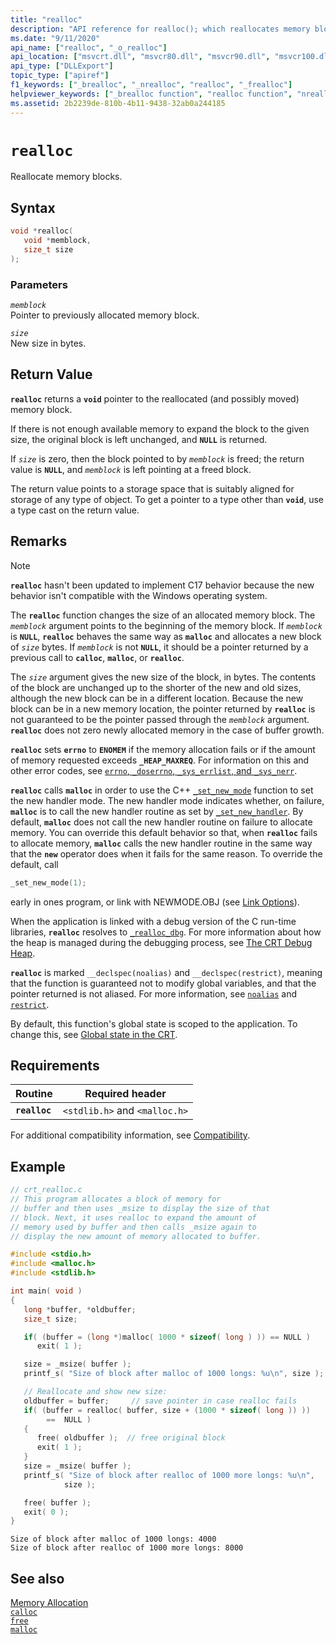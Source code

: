 ```yaml
---
title: "realloc"
description: "API reference for realloc(); which reallocates memory blocks."
ms.date: "9/11/2020"
api_name: ["realloc", "_o_realloc"]
api_location: ["msvcrt.dll", "msvcr80.dll", "msvcr90.dll", "msvcr100.dll", "msvcr100_clr0400.dll", "msvcr110.dll", "msvcr110_clr0400.dll", "msvcr120.dll", "msvcr120_clr0400.dll", "ucrtbase.dll", "api-ms-win-crt-heap-l1-1-0.dll", "api-ms-win-crt-private-l1-1-0.dll"]
api_type: ["DLLExport"]
topic_type: ["apiref"]
f1_keywords: ["_brealloc", "_nrealloc", "realloc", "_frealloc"]
helpviewer_keywords: ["_brealloc function", "realloc function", "nrealloc function", "frealloc function", "_nrealloc function", "memory blocks, reallocating", "memory, reallocating", "_frealloc function", "reallocate memory blocks"]
ms.assetid: 2b2239de-810b-4b11-9438-32ab0a244185
---
```

# `realloc`

Reallocate memory blocks.

## Syntax

```C
void *realloc(
   void *memblock,
   size_t size
);
```

### Parameters

*`memblock`*\
Pointer to previously allocated memory block.

*`size`*\
New size in bytes.

## Return Value

**`realloc`** returns a **`void`** pointer to the reallocated (and possibly moved) memory block.

If there is not enough available memory to expand the block to the given size, the original block is left unchanged, and **`NULL`** is returned.

If *`size`* is zero, then the block pointed to by *`memblock`* is freed; the return value is **`NULL`**, and *`memblock`* is left pointing at a freed block.

The return value points to a storage space that is suitably aligned for storage of any type of object. To get a pointer to a type other than **`void`**, use a type cast on the return value.

## Remarks

> [!NOTE]
> **`realloc`** hasn't been updated to implement C17 behavior because the new behavior isn't compatible with the Windows operating system.

The **`realloc`** function changes the size of an allocated memory block. The *`memblock`* argument points to the beginning of the memory block. If *`memblock`* is **`NULL`**, **`realloc`** behaves the same way as **`malloc`** and allocates a new block of *`size`* bytes. If *`memblock`* is not **`NULL`**, it should be a pointer returned by a previous call to **`calloc`**, **`malloc`**, or **`realloc`**.

The *`size`* argument gives the new size of the block, in bytes. The contents of the block are unchanged up to the shorter of the new and old sizes, although the new block can be in a different location. Because the new block can be in a new memory location, the pointer returned by **`realloc`** is not guaranteed to be the pointer passed through the *`memblock`* argument. **`realloc`** does not zero newly allocated memory in the case of buffer growth.

**`realloc`** sets **`errno`** to **`ENOMEM`** if the memory allocation fails or if the amount of memory requested exceeds **`_HEAP_MAXREQ`**. For information on this and other error codes, see [`errno`, `_doserrno`, `_sys_errlist`, and `_sys_nerr`](../../c-runtime-library/errno-doserrno-sys-errlist-and-sys-nerr.md).

**`realloc`** calls **`malloc`** in order to use the C++ [`_set_new_mode`](set-new-mode.md) function to set the new handler mode. The new handler mode indicates whether, on failure, **`malloc`** is to call the new handler routine as set by [`_set_new_handler`](set-new-handler.md). By default, **`malloc`** does not call the new handler routine on failure to allocate memory. You can override this default behavior so that, when **`realloc`** fails to allocate memory, **`malloc`** calls the new handler routine in the same way that the **`new`** operator does when it fails for the same reason. To override the default, call

```C
_set_new_mode(1);
```

early in ones program, or link with NEWMODE.OBJ (see [Link Options](../../c-runtime-library/link-options.md)).

When the application is linked with a debug version of the C run-time libraries, **`realloc`** resolves to [`_realloc_dbg`](realloc-dbg.md). For more information about how the heap is managed during the debugging process, see [The CRT Debug Heap](/visualstudio/debugger/crt-debug-heap-details).

**`realloc`** is marked `__declspec(noalias)` and `__declspec(restrict)`, meaning that the function is guaranteed not to modify global variables, and that the pointer returned is not aliased. For more information, see [`noalias`](../../cpp/noalias.md) and [`restrict`](../../cpp/restrict.md).

By default, this function's global state is scoped to the application. To change this, see [Global state in the CRT](../global-state.md).

## Requirements

|Routine|Required header|
|-------------|---------------------|
|**`realloc`**|`<stdlib.h>` and `<malloc.h>`|

For additional compatibility information, see [Compatibility](../../c-runtime-library/compatibility.md).

## Example

```C
// crt_realloc.c
// This program allocates a block of memory for
// buffer and then uses _msize to display the size of that
// block. Next, it uses realloc to expand the amount of
// memory used by buffer and then calls _msize again to
// display the new amount of memory allocated to buffer.

#include <stdio.h>
#include <malloc.h>
#include <stdlib.h>

int main( void )
{
   long *buffer, *oldbuffer;
   size_t size;

   if( (buffer = (long *)malloc( 1000 * sizeof( long ) )) == NULL )
      exit( 1 );

   size = _msize( buffer );
   printf_s( "Size of block after malloc of 1000 longs: %u\n", size );

   // Reallocate and show new size:
   oldbuffer = buffer;     // save pointer in case realloc fails
   if( (buffer = realloc( buffer, size + (1000 * sizeof( long )) ))
        ==  NULL )
   {
      free( oldbuffer );  // free original block
      exit( 1 );
   }
   size = _msize( buffer );
   printf_s( "Size of block after realloc of 1000 more longs: %u\n",
            size );

   free( buffer );
   exit( 0 );
}
```

```Output
Size of block after malloc of 1000 longs: 4000
Size of block after realloc of 1000 more longs: 8000
```

## See also

[Memory Allocation](../../c-runtime-library/memory-allocation.md)\
[`calloc`](calloc.md)\
[`free`](free.md)\
[`malloc`](malloc.md)
